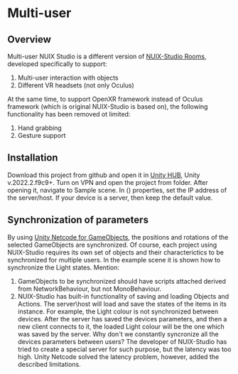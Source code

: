 # Multi-user
## Overview
Multi-user NUIX Studio is a different version of [NUIX-Studio Rooms](https://github.com/NUIX-Studio/NUIX-Studio-APP), developed specifically to support:
1. Multi-user interaction with objects
2. Different VR headsets (not only Oculus)

At the same time, to support OpenXR framework instead of Oculus framework (which is original NUIX-Studio is based on), the following functionality has been removed ot limited:
1. Hand grabbing
2. Gesture support

## Installation
Download this project from github and open it in [Unity HUB](https://unity.cn/releases), Unity v.2022.2.f9c9+. Turn on VPN and open the project from folder. After opening it, navigate to Sample scene. In () properties, set the IP address of the server/host. If your device is a server, then keep the default value.

## Synchronization of parameters
By using [Unity Netcode for GameObjects](https://unity.com/products/netcode), the positions and rotations of the selected GameObjects are synchronized. Of course, each project using NUIX-Studio requires its own set of objects and their characterictics to be synchronized for multiple users. In the example scene it is shown how to synchronize the Light states. Mention:
1. GameObjects to be synchronized should have scripts attached derived from NetworkBehaviour, but not MonoBehaviour.
2. NUIX-Studio has built-in functionality of saving and loading Objects and Actions. The server\host will load and save the states of the items in its instance. For example, the Light colour is not synchronized between devices. After the server has saved the devices parameters, and then a new client connects to it, the loaded Light colour will be the one which was saved by the server. Why don't we constantly syncronize all the devices parameters between users? The developer of NUIX-Studio has tried to create a special server for such purpose, but the latency was too high. Unity Netcode solved the latency problem, however, added the described limitations.
